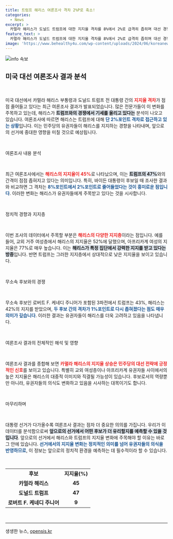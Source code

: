 ```yaml
---
title: 트럼프 해리스 여론조사 격차 2%P로 축소!
categories:
  - News
excerpt: >
  카멀라 해리스가 도널드 트럼프에 대한 지지율 격차를 8%에서 2%로 급격히 좁히며 대선 경쟁이 치열해지고 있다. 핵심 표밭에서 강세를 보이는 해리스의 지지율은 교외 여성을 포함해 다양한 그룹에서 호응을 얻고 있어 향후 대선 판도를 변화시킬 가능성이 커졌다.
feature_text: >
  카멀라 해리스가 도널드 트럼프에 대한 지지율 격차를 8%에서 2%로 급격히 좁히며 대선 경쟁이 치열해지고 있다. 핵심 표밭에서 강세를 보이는 해리스의 지지율은 교외 여성을 포함해 다양한 그룹에서 호응을 얻고 있어 향후 대선 판도를 변화시킬 가능성이 커졌다.
image: 'https://www.behealthy4u.com/wp-content/uploads/2024/06/koreanews.jpg'
---
```


<p><img src="https://www.behealthy4u.com/wp-content/uploads/2024/06/koreanews.jpg" alt="info 속보" /></p>

<h2 data-ke-size="size26">미국 대선 여론조사 결과 분석</h2>

<p data-ke-size="size16">&nbsp;</p>

<p>미국 대선에서 카멀라 해리스 부통령과 도널드 트럼프 전 대통령 간의 <b><span style="color: #ee2323;">지지율 격차</span></b>가 점점 줄어들고 있다는 최근 여론조사 결과가 발표되었습니다. 많은 전문가들이 이 변화를 주목하고 있는데, 해리스가 <b><span style="background-color: #21538527;">트럼프와의 경쟁에서 기세를 올리고 있다는</span></b> 분석이 나오고 있습니다. 여론조사에 따르면 해리스는 트럼프에 대해 <b><span style="color: #1a5490;">단 2%포인트 격차로 접근하고 있는 상황</span></b>입니다. 이는 민주당의 유권자들이 해리스를 지지하는 경향을 나타내며, 앞으로의 선거에 중대한 영향을 미칠 것으로 예상됩니다.</p>

<p data-ke-size="size16">&nbsp;</p>

<p>여론조사 내용 분석 </p>

<p data-ke-size="size16">&nbsp;</p>

<p>최근 여론조사에서는 <b><span style="color: #ee2323;">해리스의 지지율이 45%</span></b>로 나타났으며, 이는 <b><span style="background-color: #21538527;">트럼프의 47%</span></b>와의 간격이 점점 좁혀지고 있다는 의미입니다. 특히, 바이든 대통령이 후보일 때 조사한 결과와 비교하면 그 격차는 <b><span style="color: #1a5490;">8%포인트에서 2%포인트로 줄어들었다는 것이 흥미로운 점입니다</span></b>. 이러한 변화는 해리스가 유권자들에게 주목받고 있다는 것을 시사합니다.</p>

<p data-ke-size="size16">&nbsp;</p>

<p>정치적 경향과 지지층 </p>

<p data-ke-size="size16">&nbsp;</p>

<p>이번 조사의 데이터에서 주목할 부분은 <b><span style="color: #ee2323;">해리스의 다양한 지지층</span></b>이라는 점입니다. 예를 들어, 교외 거주 여성층에서 해리스의 지지율은 52%에 달했으며, 아프리카계 여성의 지지율은 77%로 매우 높습니다. 이는 <b><span style="background-color: #21538527;">해리스가 특정 집단에서 강력한 지지를 받고 있다는 방증</span></b>입니다. 반면 트럼프는 그러한 지지층에서 상대적으로 낮은 지지율을 보이고 있습니다.</p>

<p data-ke-size="size16">&nbsp;</p>

<p>무소속 후보와의 경쟁 </p>

<p data-ke-size="size16">&nbsp;</p>

<p>무소속 후보인 로버트 F. 케네디 주니어가 포함된 3파전에서 트럼프는 43%, 해리스는 42%의 지지를 받았으며, <b><span style="color: #1a5490;">두 후보 간의 격차가 1%포인트로 다시 좁혀졌다는 점도 매우 의미가 깊습니다</span></b>. 이러한 결과는 유권자들이 해리스를 더욱 고려하고 있음을 나타냅니다. </p>

<p data-ke-size="size16">&nbsp;</p>

<p>여론조사 결과의 전체적인 해석 및 영향 </p>

<p data-ke-size="size16">&nbsp;</p>

<p>여론조사 결과를 종합해 보면 <b><span style="color: #ee2323;">카멀라 해리스의 지지율 상승은 민주당의 대선 전략에 긍정적인 신호</span></b>를 보이고 있습니다. 특별히 교외 여성층이나 아프리카계 유권자들 사이에서의 높은 지지율은 해리스의 대중적 이미지와 직결될 가능성이 있습니다. 후보로서의 역량뿐만 아니라, 유권자들의 의식도 변화하고 있음을 시사하는 대목이기도 합니다.</p>

<p data-ke-size="size16">&nbsp;</p>

<p>마무리하며 </p>

<p data-ke-size="size16">&nbsp;</p>

<p>대통령 선거가 다가올수록 여론조사 결과는 점차 더 중요한 의의를 가집니다. 우리가 이 데이터를 분석함으로써 <b><span style="background-color: #21538527;">앞으로의 선거에서 어떤 후보가 더 유리할지를 예측할 수 있을 것입니다</span></b>. 앞으로의 선거에서 해리스와 트럼프의 지지율 변화에 주목해야 할 이유는 바로 그 안에 있습니다. <b><span style="color: #1a5490;">선거에서의 지지율 변화는 정치적인 의미를 넘어 유권자들의 의식을 반영하므로</span></b>, 이 정보는 앞으로의 정치적 환경을 예측하는 데 필수적이라 할 수 있습니다.</p>

<p data-ke-size="size16">&nbsp;</p>

<table>
    <tr>
        <td style="text-align: center; height: 17px;"><b>후보</b></td>
        <td style="text-align: center; height: 17px;"><b>지지율(%)</b></td>
    </tr>
    <tr>
        <td style="text-align: center; height: 17px;"><b>카멀라 해리스</b></td>
        <td style="text-align: center; height: 17px;"><b>45</b></td>
    </tr>
    <tr>
        <td style="text-align: center; height: 17px;"><b>도널드 트럼프</b></td>
        <td style="text-align: center; height: 17px;"><b>47</b></td>
    </tr>
    <tr>
        <td style="text-align: center; height: 17px;"><b>로버트 F. 케네디 주니어</b></td>
        <td style="text-align: center; height: 17px;"><b>9</b></td>
    </tr>
</table>

<p data-ke-size="size16">&nbsp;</p>

<hr />
생생한 뉴스, <a href="https://opensis.kr" rel="dofollow">opensis.kr</a>


